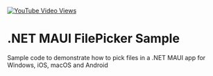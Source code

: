 [![YouTube Video Views](https://img.shields.io/youtube/views/Wg1fhr3iwKY?style=social)](https://www.youtube.com/watch?v=Wg1fhr3iwKY&list=PLfbOp004UaYWu-meDkRN6_Y1verl96npI)

# .NET MAUI FilePicker Sample
Sample code to demonstrate how to pick files in a .NET MAUI app for Windows, iOS, macOS and Android
